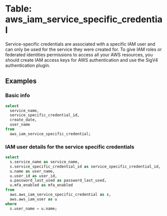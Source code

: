 # Table: aws_iam_service_specific_credential

Service-specific credentials are associated with a specific IAM user and can only be used for the service they were created for. To give IAM roles or federated identities permissions to access all your AWS resources, you should create IAM access keys for AWS authentication and use the SigV4 authentication plugin.

## Examples

### Basic info

```sql
select
  service_name,
  service_specific_credential_id,
  create_date,
  user_name
from
  aws_iam_service_specific_credential;
```

### IAM user details for the service specific credentials

```sql
select
  s.service_name as service_name,
  s.service_specific_credential_id as service_specific_credential_id,
  u.name as user_name,
  u.user_id as user_id,
  u.password_last_used as password_last_used,
  u.mfa_enabled as mfa_enabled
from
  aws.aws_iam_service_specific_credential as s,
  aws.aws_iam_user as u
where
  s.user_name = u.name;
```